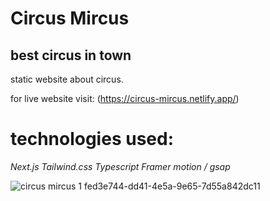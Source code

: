 # Circus Mircus 
## best circus in town

static website about circus.

for live website visit: (https://circus-mircus.netlify.app/)

# technologies used:
*Next.js*
*Tailwind.css*
*Typescript*
*Framer motion / gsap*

![circus mircus 1 fed3e744-dd41-4e5a-9e65-7d55a842dc11](https://github.com/lukaChikashvili/Circus-Mircus/assets/143882058/0942aad4-61d4-497e-8f6f-f39768958c07)



